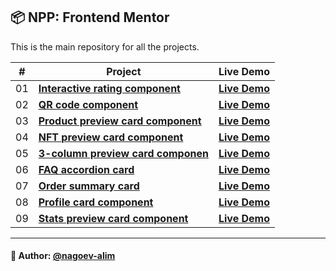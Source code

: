 ## 📦 NPP: Frontend Mentor

This is the main repository for all the projects.


| #   | Project                                                                                                                                      | Live Demo                                                                                                       |
|-----|----------------------------------------------------------------------------------------------------------------------------------------------|-----------------------------------------------------------------------------------------------------------------|
| 01  | [**Interactive rating component**](https://github.com/nagoev-alim/npp-frontend-mentor/tree/master/projects/interactive-rating-component/src) | [**Live Demo**](https://npp-frontend-mentor.vercel.app/projects/interactive-rating-component/dist/index.html)   |
| 02  | [**QR code component**](https://github.com/nagoev-alim/npp-frontend-mentor/tree/master/projects/qr-code-component/src)                       | [**Live Demo**](https://npp-frontend-mentor.vercel.app/projects/qr-code-component/dist/index.html)              |
| 03  | [**Product preview card component**](https://github.com/nagoev-alim/npp-frontend-mentor/tree/master/projects/product-preview-card-component) | [**Live Demo**](https://npp-frontend-mentor.vercel.app/projects/product-preview-card-component/dist/index.html) |
| 04  | [**NFT preview card component**](https://github.com/nagoev-alim/npp-frontend-mentor/tree/master/projects/nft-preview-card-component/src)     | [**Live  Demo**](https://npp-frontend-mentor.vercel.app/projects/nft-preview-card-component/dist/index.html)    |
| 05  | [**3-column preview card componen**](https://github.com/nagoev-alim/npp-frontend-mentor/tree/master/projects/3-column-preview-card-component/src)     | [**Live  Demo**](https://npp-frontend-mentor.vercel.app/projects/3-column-preview-card-component/dist/index.html)    |
| 06  | [**FAQ accordion card**](https://github.com/nagoev-alim/npp-frontend-mentor/tree/master/projects/faq-accordion-card/src)     | [**Live  Demo**](https://npp-frontend-mentor.vercel.app/projects/faq-accordion-card/dist/index.html)    |
| 07  | [**Order summary card**](https://github.com/nagoev-alim/npp-frontend-mentor/tree/master/projects/order-summary-component/src)     | [**Live  Demo**](https://npp-frontend-mentor.vercel.app/projects/order-summary-component/dist/index.html)    |
| 08  | [**Profile card component**](https://github.com/nagoev-alim/npp-frontend-mentor/tree/master/projects/profile-card-component/src)     | [**Live  Demo**](https://npp-frontend-mentor.vercel.app/projects/profile-card-component/dist/index.html)    |
| 09  | [**Stats preview card component**](https://github.com/nagoev-alim/npp-frontend-mentor/tree/master/projects/stats-preview-card-component/src)     | [**Live  Demo**](https://npp-frontend-mentor.vercel.app/stats-preview-card-component/dist/index.html)    |

-----
#### 🙌 Author: [@nagoev-alim](https://github.com/nagoev-alim)